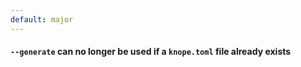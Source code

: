 ```yaml
---
default: major
---
```


#### `--generate` can no longer be used if a `knope.toml` file already exists
